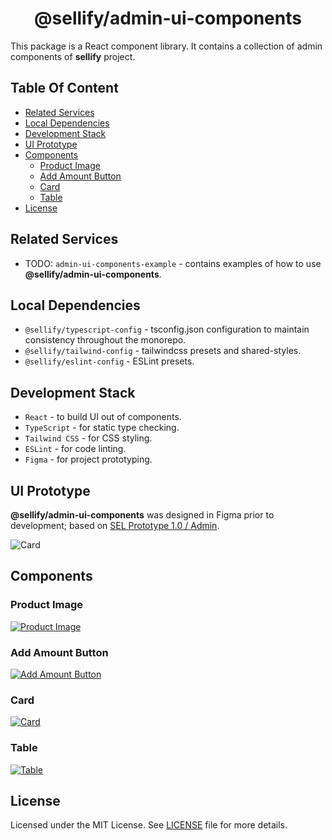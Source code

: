 <h1 align="center">
@sellify/admin-ui-components
</h1>

This package is a React component library. It contains a collection of admin components of **sellify** project.

## Table Of Content

- [Related Services](#related-services)
- [Local Dependencies](#local-dependencies)
- [Development Stack](#development-stack)
- [UI Prototype](#ui-prototype)
- [Components](#components)
  - [Product Image](#product-image)
  - [Add Amount Button](#add-amount-button)
  - [Card](#card)
  - [Table](#table)
- [License](#license)

## Related Services

- TODO: `admin-ui-components-example` - contains examples of how to use **@sellify/admin-ui-components**.

## Local Dependencies

- `@sellify/typescript-config` - tsconfig.json configuration to maintain consistency throughout the monorepo.
- `@sellify/tailwind-config` - tailwindcss presets and shared-styles.
- `@sellify/eslint-config` - ESLint presets.

## Development Stack

- `React` - to build UI out of components.
- `TypeScript` - for static type checking.
- `Tailwind CSS` - for CSS styling.
- `ESLint` - for code linting.
- `Figma` - for project prototyping.

## UI Prototype

**@sellify/admin-ui-components** was designed in Figma prior to development; based on [SEL Prototype 1.0 / Admin](https://www.figma.com/design/AO5rA915a6xdGOhtnVNobW/SEL-Prototype-1.0?node-id=16-992&t=WQKuXErUhnMuNaOu-1).

<img alt="Card" src="https://github.com/user-attachments/assets/074ebade-6bec-4eef-b891-0d224ae1f87d" />

## Components

### Product Image

<a href="./src/ProductImage.tsx">
    <img alt="Product Image" src="https://github.com/user-attachments/assets/76166254-7822-4e0d-ba44-3525b2b62d98" />
 </a>

### Add Amount Button

<a href="./src/AddAmountButton.tsx">
    <img alt="Add Amount Button" src="https://github.com/user-attachments/assets/b4271177-4ee3-4ab4-b43b-8fb1f5d57279" />
 </a>

### Card

<a href="./src/Card.tsx">
    <img alt="Card" src="https://github.com/user-attachments/assets/9149f957-a0d4-4510-8b78-2426705346dc" />
 </a>

### Table

<a href="./src/table/common/Table.tsx">
<img alt="Table" src="https://github.com/user-attachments/assets/c5025b05-b61f-44f2-b625-bc9bdd0bb158" />
 </a>

## License

Licensed under the MIT License. See [LICENSE](./LICENSE) file for more details.

